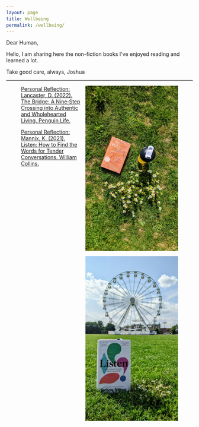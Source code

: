 ```yaml
---
layout: page
title: Wellbeing
permalink: /wellbeing/
---
```


Dear Human,

Hello, I am sharing here the non-fiction books I've enjoyed reading and learned a lot.

Take good care, always,
Joshua

---
<figure>
  <img src="/wellbeing/pics/1.jpg" alt="TheBridge" width="250" style="float: right; display: block; margin: 0 0 1em 1em;">
  <figcaption><a href="https://www.joshuadimasaka.com/wellbeing/TheBridge">Personal Reflection: Lancaster, D. (2022). The Bridge: A Nine‑Step Crossing into Authentic and Wholehearted Living. Penguin Life.</a></figcaption>
</figure>  

<figure>
  <img src="/wellbeing/pics/2.jpg" alt="Listen" width="250" style="float: right; display: block; margin: 0 0 1em 1em;">
  <figcaption><a href="https://www.joshuadimasaka.com/wellbeing/Listen">Personal Reflection: Mannix, K. (2021). Listen: How to Find the Words for Tender Conversations. William Collins.</a></figcaption>
</figure>  
